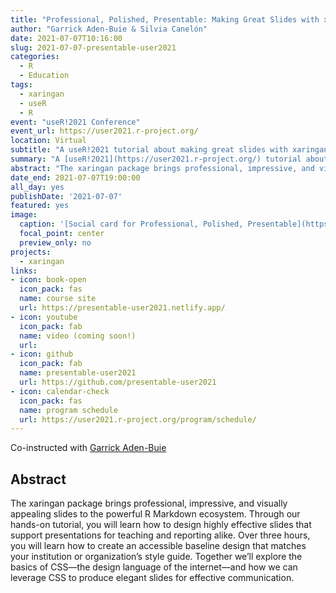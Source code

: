 ```yaml
---
title: "Professional, Polished, Presentable: Making Great Slides with xaringan"
author: "Garrick Aden-Buie & Silvia Canelón"
date: 2021-07-07T10:16:00
slug: 2021-07-07-presentable-user2021
categories:
  - R
  - Education
tags:
  - xaringan
  - useR
  - R
event: "useR!2021 Conference"
event_url: https://user2021.r-project.org/
location: Virtual
subtitle: "A useR!2021 tutorial about making great slides with xaringan"
summary: "A [useR!2021](https://user2021.r-project.org/) tutorial about making great slides with xaringan"
abstract: "The xaringan package brings professional, impressive, and visually appealing slides to the powerful R Markdown ecosystem. Through our hands-on tutorial, you will learn how to design highly effective slides that support presentations for teaching and reporting alike. Over three hours, you will learn how to create an accessible baseline design that matches your institution or organization’s style guide. Together we’ll explore the basics of CSS—the design language of the internet—and how we can leverage CSS to produce elegant slides for effective communication."
date_end: 2021-07-07T19:00:00
all_day: yes
publishDate: '2021-07-07'
featured: yes
image:
  caption: '[Social card for Professional, Polished, Presentable](https://presentable-user2021.netlify.app)'
  focal_point: center
  preview_only: no
projects:
  - xaringan
links:
- icon: book-open
  icon_pack: fas
  name: course site
  url: https://presentable-user2021.netlify.app/
- icon: youtube
  icon_pack: fab
  name: video (coming soon!)
  url: 
- icon: github
  icon_pack: fab
  name: presentable-user2021
  url: https://github.com/presentable-user2021
- icon: calendar-check
  icon_pack: fas
  name: program schedule
  url: https://user2021.r-project.org/program/schedule/
---
```


Co-instructed with [Garrick Aden-Buie](https://www.garrickadenbuie.com/)

## Abstract

The xaringan package brings professional, impressive, and visually appealing slides to the powerful R Markdown ecosystem. Through our hands-on tutorial, you will learn how to design highly effective slides that support presentations for teaching and reporting alike. Over three hours, you will learn how to create an accessible baseline design that matches your institution or organization’s style guide. Together we’ll explore the basics of CSS—the design language of the internet—and how we can leverage CSS to produce elegant slides for effective communication.


